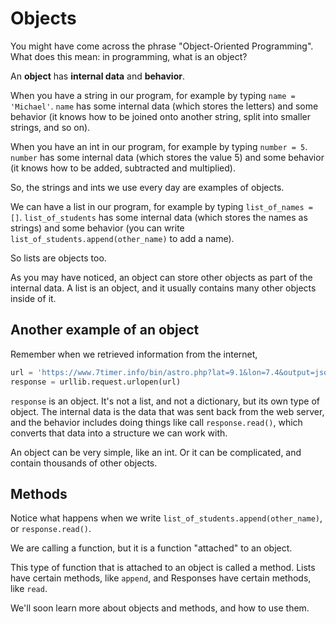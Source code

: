 
# Objects

You might have come across the phrase "Object-Oriented Programming". What does this mean: in programming, what is an object?

An **object** has **internal data** and **behavior**.

When you have a string in our program, for example by typing `name = 'Michael'`. `name` has some internal data (which stores the letters) and some behavior (it knows how to be joined onto another string, split into smaller strings, and so on).

When you have an int in our program, for example by typing `number = 5`. `number` has some internal data (which stores the value 5) and some behavior (it knows how to be added, subtracted and multiplied).

So, the strings and ints we use every day are examples of objects.

We can have a list in our program, for example by typing `list_of_names = []`. `list_of_students` has some internal data (which stores the names as strings) and some behavior (you can write `list_of_students.append(other_name)` to add a name).

So lists are objects too.

As you may have noticed, an object can store other objects as part of the internal data. A list is an object, and it usually contains many other objects inside of it.

## Another example of an object

Remember when we retrieved information from the internet,

```python
url = 'https://www.7timer.info/bin/astro.php?lat=9.1&lon=7.4&output=json'
response = urllib.request.urlopen(url)
```

`response` is an object. It's not a list, and not a dictionary, but its own type of object. The internal data is the data that was sent back from the web server, and the behavior includes doing things like call `response.read()`, which converts that data into a structure we can work with.

An object can be very simple, like an int. Or it can be complicated, and contain thousands of other objects.

## Methods

Notice what happens when we write `list_of_students.append(other_name)`, or `response.read()`.

We are calling a function, but it is a function "attached" to an object.

This type of function that is attached to an object is called a method. Lists have certain methods, like `append`, and Responses have certain methods, like `read`.

We'll soon learn more about objects and methods, and how to use them.
